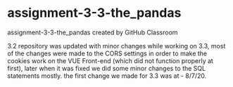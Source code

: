 # assignment-3-3-the_pandas
assignment-3-3-the_pandas created by GitHub Classroom

3.2 repository was updated with minor changes while working on 3.3, most of the changes were made to the CORS settings in order to make the cookies work on the VUE Front-end (which did not function properly at first), later when it was fixed we did some minor changes to the SQL statements mostly.
the first change we made for 3.3 was at - 8/7/20.
